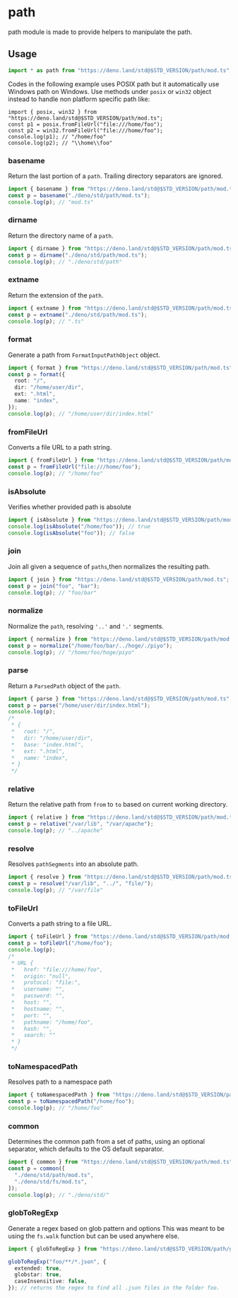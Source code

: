 # path

path module is made to provide helpers to manipulate the path.

## Usage

```ts
import * as path from "https://deno.land/std@$STD_VERSION/path/mod.ts";
```

Codes in the following example uses POSIX path but it automatically use Windows
path on Windows. Use methods under `posix` or `win32` object instead to handle
non platform specific path like:

```
import { posix, win32 } from "https://deno.land/std@$STD_VERSION/path/mod.ts";
const p1 = posix.fromFileUrl("file:///home/foo");
const p2 = win32.fromFileUrl("file:///home/foo");
console.log(p1); // "/home/foo"
console.log(p2); // "\\home\\foo"
```

### basename

Return the last portion of a `path`. Trailing directory separators are ignored.

```ts
import { basename } from "https://deno.land/std@$STD_VERSION/path/mod.ts";
const p = basename("./deno/std/path/mod.ts");
console.log(p); // "mod.ts"
```

### dirname

Return the directory name of a `path`.

```ts
import { dirname } from "https://deno.land/std@$STD_VERSION/path/mod.ts";
const p = dirname("./deno/std/path/mod.ts");
console.log(p); // "./deno/std/path"
```

### extname

Return the extension of the `path`.

```ts
import { extname } from "https://deno.land/std@$STD_VERSION/path/mod.ts";
const p = extname("./deno/std/path/mod.ts");
console.log(p); // ".ts"
```

### format

Generate a path from `FormatInputPathObject` object.

```ts
import { format } from "https://deno.land/std@$STD_VERSION/path/mod.ts";
const p = format({
  root: "/",
  dir: "/home/user/dir",
  ext: ".html",
  name: "index",
});
console.log(p); // "/home/user/dir/index.html"
```

### fromFileUrl

Converts a file URL to a path string.

```ts
import { fromFileUrl } from "https://deno.land/std@$STD_VERSION/path/mod.ts";
const p = fromFileUrl("file:///home/foo");
console.log(p); // "/home/foo"
```

### isAbsolute

Verifies whether provided path is absolute

```ts
import { isAbsolute } from "https://deno.land/std@$STD_VERSION/path/mod.ts";
console.log(isAbsolute("/home/foo")); // true
console.log(isAbsolute("foo")); // false
```

### join

Join all given a sequence of `paths`,then normalizes the resulting path.

```ts
import { join } from "https://deno.land/std@$STD_VERSION/path/mod.ts";
const p = join("foo", "bar");
console.log(p); // "foo/bar"
```

### normalize

Normalize the `path`, resolving `'..'` and `'.'` segments.

```ts
import { normalize } from "https://deno.land/std@$STD_VERSION/path/mod.ts";
const p = normalize("/home/foo/bar/../hoge/./piyo");
console.log(p); // "/home/foo/hoge/piyo"
```

### parse

Return a `ParsedPath` object of the `path`.

```ts
import { parse } from "https://deno.land/std@$STD_VERSION/path/mod.ts";
const p = parse("/home/user/dir/index.html");
console.log(p);
/*
 * {
 *   root: "/",
 *   dir: "/home/user/dir",
 *   base: "index.html",
 *   ext: ".html",
 *   name: "index",
 * }
 */
```

### relative

Return the relative path from `from` to `to` based on current working directory.

```ts
import { relative } from "https://deno.land/std@$STD_VERSION/path/mod.ts";
const p = relative("/var/lib", "/var/apache");
console.log(p); // "../apache"
```

### resolve

Resolves `pathSegments` into an absolute path.

```ts
import { resolve } from "https://deno.land/std@$STD_VERSION/path/mod.ts";
const p = resolve("/var/lib", "../", "file/");
console.log(p); // "/var/file"
```

### toFileUrl

Converts a path string to a file URL.

```ts
import { toFileUrl } from "https://deno.land/std@$STD_VERSION/path/mod.ts";
const p = toFileUrl("/home/foo");
console.log(p);
/*
 * URL {
 *   href: "file:///home/foo",
 *   origin: "null",
 *   protocol: "file:",
 *   username: "",
 *   password: "",
 *   host: "",
 *   hostname: "",
 *   port: "",
 *   pathname: "/home/foo",
 *   hash: "",
 *   search: ""
 * }
 */
```

### toNamespacedPath

Resolves path to a namespace path

```ts
import { toNamespacedPath } from "https://deno.land/std@$STD_VERSION/path/mod.ts";
const p = toNamespacedPath("/home/foo");
console.log(p); // "/home/foo"
```

### common

Determines the common path from a set of paths, using an optional separator,
which defaults to the OS default separator.

```ts
import { common } from "https://deno.land/std@$STD_VERSION/path/mod.ts";
const p = common([
  "./deno/std/path/mod.ts",
  "./deno/std/fs/mod.ts",
]);
console.log(p); // "./deno/std/"
```

### globToRegExp

Generate a regex based on glob pattern and options This was meant to be using
the `fs.walk` function but can be used anywhere else.

```ts
import { globToRegExp } from "https://deno.land/std@$STD_VERSION/path/glob.ts";

globToRegExp("foo/**/*.json", {
  extended: true,
  globstar: true,
  caseInsensitive: false,
}); // returns the regex to find all .json files in the folder foo.
```
